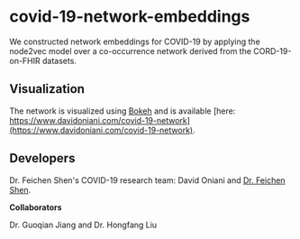 # covid-19-network-embeddings

We constructed network embeddings for COVID-19 by applying the node2vec model over a co-occurrence network derived from the CORD-19-on-FHIR datasets.

## Visualization

The network is visualized using [Bokeh](https://bokeh.org/) and is available
[here: https://www.davidoniani.com/covid-19-network](https://www.davidoniani.com/covid-19-network).

## Developers

Dr. Feichen Shen's COVID-19 research team: David Oniani and [Dr. Feichen Shen](https://www.mayo.edu/research/faculty/shen-feichen-ph-d/bio-20238745).

__Collaborators__

Dr. Guoqian Jiang and Dr. Hongfang Liu

<!--

You can't see this:__Code References__

1. Original node2vec: Aditya Grover and Jure Leskovec. https://github.com/aditya-grover/node2vec

2. Implementation of node2vec: https://github.com/lucashu1/link-prediction

@misc{lucas_hu_2018_1408472,
   author       = {Lucas Hu and
                   Thomas Kipf and
                   Gökçen Eraslan},
   title        = {{lucashu1/link-prediction: v0.1: FB and Twitter 
                    Networks}},
   month        = sep,
   year         = 2018,
   doi          = {10.5281/zenodo.1408472},
   url          = {https://doi.org/10.5281/zenodo.1408472}
}

 -->
